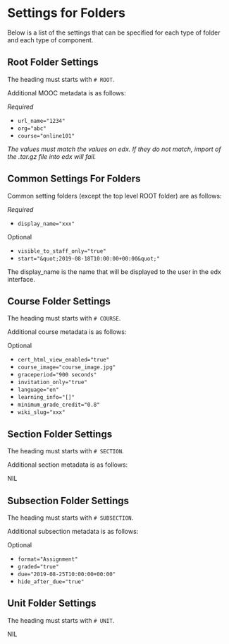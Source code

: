 
# Settings for Folders

Below is a list of the settings that can be specified for each type of folder and each type of component.
    
## Root Folder Settings

The heading must starts with `# ROOT`.

Additional MOOC metadata is as follows:

_Required_
- `url_name="1234"`
- `org="abc"`
- `course="online101"`

_The values must match the values on edx. If they do not match, import of the .tar.gz file into edx will fail._

## Common Settings For Folders

Common setting folders (except the top level ROOT folder) are as follows:

_Required_
- `display_name="xxx"` 

Optional
- `visible_to_staff_only="true"`
- `start="&quot;2019-08-18T10:00:00+00:00&quot;"`

The display_name is the name that will be displayed to the user in the edx interface.

## Course Folder Settings

The heading must starts with `# COURSE`.

Additional course metadata is as follows:

Optional
- `cert_html_view_enabled="true"`
- `course_image="course_image.jpg"`
- `graceperiod="900 seconds"`
- `invitation_only="true"`
- `language="en"`
- `learning_info="[]"`
- `minimum_grade_credit="0.8"`
- `wiki_slug="xxx"`

## Section Folder Settings

The heading must starts with `# SECTION`.

Additional section metadata is as follows:

NIL

## Subsection Folder Settings

The heading must starts with `# SUBSECTION`.

Additional subsection metadata is as follows:

Optional
- `format="Assignment"`
- `graded="true"`
- `due="2019-08-25T10:00:00+00:00"`
- `hide_after_due="true"`

## Unit Folder Settings

The heading must starts with `# UNIT`.

NIL
